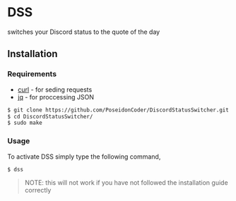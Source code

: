 # DSS
switches your Discord status to the quote of the day

## Installation

### Requirements
* [curl](https://github.com/curl/curl) - for seding requests
* [jq](https://github.com/stedolan/jq) - for proccessing JSON

```bash
$ git clone https://github.com/PoseidonCoder/DiscordStatusSwitcher.git
$ cd DiscordStatusSwitcher/
$ sudo make
```
### Usage
To activate DSS simply type the following command,
```bash
$ dss
```
> NOTE: this will not work if you have not followed the installation guide correctly

